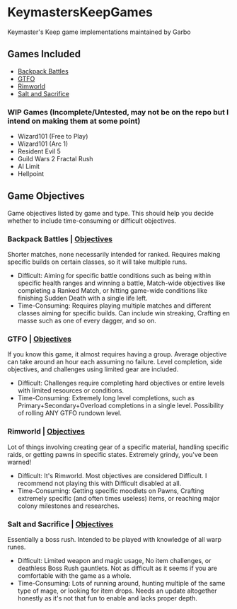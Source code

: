 # KeymastersKeepGames
Keymaster's Keep game implementations maintained by Garbo


## Games Included
- [Backpack Battles](https://github.com/ManNamedGarbo/KeymastersKeepGames/blob/c2c9ec18a54f91379677230ae5d4dbb7024f187f/games/backpack_battles_game.py)
- [GTFO](https://github.com/ManNamedGarbo/KeymastersKeepGames/blob/c2c9ec18a54f91379677230ae5d4dbb7024f187f/games/gtfo_game.py)
- [Rimworld](https://github.com/ManNamedGarbo/KeymastersKeepGames/blob/c2c9ec18a54f91379677230ae5d4dbb7024f187f/games/rimworld_game.py)
- [Salt and Sacrifice](https://github.com/ManNamedGarbo/KeymastersKeepGames/blob/main/games/salt_and_sacrifice_game.py)

### WIP Games (Incomplete/Untested, may not be on the repo but I intend on making them at some point)
- Wizard101 (Free to Play)
- Wizard101 (Arc 1)
- Resident Evil 5
- Guild Wars 2 Fractal Rush
- AI Limit
- Hellpoint

## Game Objectives
Game objectives listed by game and type. This should help you decide whether to include time-consuming or difficult objectives.

### Backpack Battles | [Objectives](https://github.com/ManNamedGarbo/KeymastersKeepGames/blob/c2c9ec18a54f91379677230ae5d4dbb7024f187f/games/backpack_battles_game.py#L37)
Shorter matches, none necessarily intended for ranked. Requires making specific builds on certain classes, so it will take multiple runs.
- Difficult: Aiming for specific battle conditions such as being within specific health ranges and winning a battle, Match-wide objectives like completing a Ranked Match, or hitting game-wide conditions like finishing Sudden Death with a single life left.
- Time-Consuming: Requires playing multiple matches and different classes aiming for specific builds. Can include win streaking, Crafting en masse such as one of every dagger, and so on.
### GTFO | [Objectives](https://github.com/ManNamedGarbo/KeymastersKeepGames/blob/c2c9ec18a54f91379677230ae5d4dbb7024f187f/games/gtfo_game.py#L37)
If you know this game, it almost requires having a group. Average objective can take around an hour each assuming no failure. Level completion, side objectives, and challenges using limited gear are included.
- Difficult: Challenges require completing hard objectives or entire levels with limited resources or conditions.
- Time-Consuming: Extremely long level completions, such as Primary+Secondary+Overload completions in a single level. Possibility of rolling ANY GTFO rundown level.
### Rimworld | [Objectives](https://github.com/ManNamedGarbo/KeymastersKeepGames/blob/c2c9ec18a54f91379677230ae5d4dbb7024f187f/games/rimworld_game.py#L36)
Lot of things involving creating gear of a specific material, handling specific raids, or getting pawns in specific states. Extremely grindy, you've been warned!
- Difficult: It's Rimworld. Most objectives are considered Difficult. I recommend not playing this with Difficult disabled at all.
- Time-Consuming: Getting specific moodlets on Pawns, Crafting extremely specific (and often times useless) items, or reaching major colony milestones and researches.
### Salt and Sacrifice | [Objectives](https://github.com/ManNamedGarbo/KeymastersKeepGames/blob/c2c9ec18a54f91379677230ae5d4dbb7024f187f/games/salt_and_sacrifice_game.py#L44)
Essentially a boss rush. Intended to be played with knowledge of all warp runes.
- Difficult: Limited weapon and magic usage, No item challenges, or deathless Boss Rush gauntlets. Not as difficult as it seems if you are comfortable with the game as a whole.
- Time-Consuming: Lots of running around, hunting multiple of the same type of mage, or looking for item drops. Needs an update altogether honestly as it's not that fun to enable and lacks proper depth.
